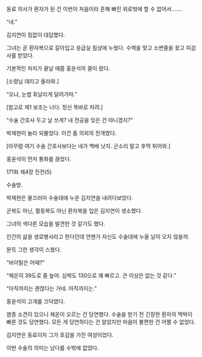 동료 의사가 환자가 된 건 이번이 처음이라 흔해 빠진 위로밖에 할 수 없어서…….

“네.”

김지연이 힘없이 대답했다.

그녀는 곧 환자복으로 갈아입고 응급실 침상에 누웠다. 수액을 맞고 소변줄을 꽂고 피검사를 받았다.

기본적인 처치가 끝날 때쯤 홍윤석의 콜이 왔다.

[소령님 데리고 올라와.]

“오냐, 눈썹 휘날리게 달려가마.”

[참고로 제1 보조는 너다. 정신 똑바로 차려.]

“수술 간호사 두고 날 쓰게? 내 전공을 잊은 건 아니겠지?”

박재현이 놀라 되물었다. 이건 좀 의외의 전개였다.

[아무렴 여기 수술 간호사보다는 네가 백배 낫지. 군소리 말고 후딱 튀어와.]

홍윤석이 먼저 통화를 끊었다.

171화 제4장 진전(5)

수술방.

박재현은 물끄러미 수술대에 누운 김지연을 내려다보았다.

군복도 아닌, 활동복도 아닌 환자복을 입은 김지연이 생소했다.

그녀의 색다른 모습을 발견한 것 같기도 했다.

인간의 삶을 생로병사라고 한다던데 언젠가 자신도 수술대에 누울 날이 오지 않을까.

문득 그런 생각이 스쳤다.

“바이탈은 어때?”

“체온이 39도로 좀 높아. 심박도 130으로 꽤 빠르고. 큰 이상은 없는 것 같다.”

“아직까지는 괜찮다는 거네. 아직까지는.”

홍윤석이 고개를 끄덕였다.

염증 소견이 있으니 체온이 오르는 건 당연했다. 수술을 받기 전 긴장한 환자의 맥박이 빠른 것도 당연했다. 모든 게 당연하다는 건 알았지만 마음이 불편한 건 어쩔 수 없었다.

김지연은 동료이자 그가 호감을 가진 여성이었다.

이번 수술의 의미는 남다를 수밖에 없었다.